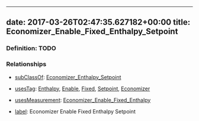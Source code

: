 
---
date: 2017-03-26T02:47:35.627182+00:00
title: Economizer_Enable_Fixed_Enthalpy_Setpoint
---
### Definition: TODO

### Relationships

* [subClassOf](http://www.w3.org/2000/01/rdf-schema#subClassOf): [Economizer_Enthalpy_Setpoint](https://brickschema.org/schema/1.0/Brick#Economizer_Enthalpy_Setpoint)

* [usesTag](https://brickschema.org/schema/1.0/BrickFrame#usesTag): [Enthalpy](https://brickschema.org/schema/1.0/BrickTag#Enthalpy), [Enable](https://brickschema.org/schema/1.0/BrickTag#Enable), [Fixed](https://brickschema.org/schema/1.0/BrickTag#Fixed), [Setpoint](https://brickschema.org/schema/1.0/BrickTag#Setpoint), [Economizer](https://brickschema.org/schema/1.0/BrickTag#Economizer)

* [usesMeasurement](https://brickschema.org/schema/1.0/BrickFrame#usesMeasurement): [Economizer_Enable_Fixed_Enthalpy](https://brickschema.org/schema/1.0/Brick#Economizer_Enable_Fixed_Enthalpy)

* [label](http://www.w3.org/2000/01/rdf-schema#label): Economizer Enable Fixed Enthalpy Setpoint

